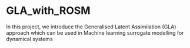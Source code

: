 # GLA_with_ROSM
In this project, we introduce the Generalised Latent Assimilation (GLA) approach which can be used in Machine learning surrogate modelling for dynamical systems 
